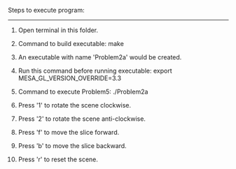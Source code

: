 
Steps to execute program:
_________________________________________________

1. Open terminal in this folder.

2. Command to build executable: 
	make

3. An executable with name 'Problem2a' would be created.

4. Run this command before running executable: 
	export MESA_GL_VERSION_OVERRIDE=3.3

5. Command to execute Problem5: 
	./Problem2a

6. Press '1' to rotate the scene clockwise.

7. Press '2' to rotate the scene anti-clockwise.

8. Press 'f' to move the slice forward.

9. Press 'b' to move the slice backward.

10. Press 'r' to reset the scene.